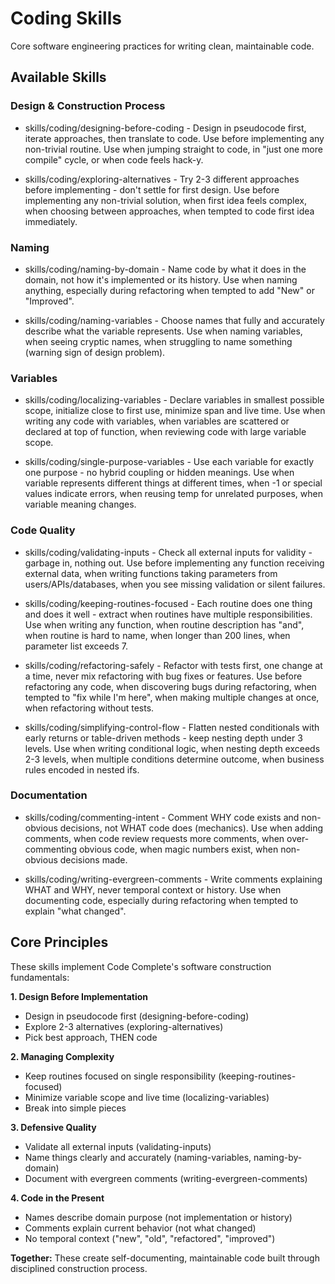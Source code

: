 # Coding Skills

Core software engineering practices for writing clean, maintainable code.

## Available Skills

### Design & Construction Process

- skills/coding/designing-before-coding - Design in pseudocode first, iterate approaches, then translate to code. Use before implementing any non-trivial routine. Use when jumping straight to code, in "just one more compile" cycle, or when code feels hack-y.

- skills/coding/exploring-alternatives - Try 2-3 different approaches before implementing - don't settle for first design. Use before implementing any non-trivial solution, when first idea feels complex, when choosing between approaches, when tempted to code first idea immediately.

### Naming

- skills/coding/naming-by-domain - Name code by what it does in the domain, not how it's implemented or its history. Use when naming anything, especially during refactoring when tempted to add "New" or "Improved".

- skills/coding/naming-variables - Choose names that fully and accurately describe what the variable represents. Use when naming variables, when seeing cryptic names, when struggling to name something (warning sign of design problem).

### Variables

- skills/coding/localizing-variables - Declare variables in smallest possible scope, initialize close to first use, minimize span and live time. Use when writing any code with variables, when variables are scattered or declared at top of function, when reviewing code with large variable scope.

- skills/coding/single-purpose-variables - Use each variable for exactly one purpose - no hybrid coupling or hidden meanings. Use when variable represents different things at different times, when -1 or special values indicate errors, when reusing temp for unrelated purposes, when variable meaning changes.

### Code Quality

- skills/coding/validating-inputs - Check all external inputs for validity - garbage in, nothing out. Use before implementing any function receiving external data, when writing functions taking parameters from users/APIs/databases, when you see missing validation or silent failures.

- skills/coding/keeping-routines-focused - Each routine does one thing and does it well - extract when routines have multiple responsibilities. Use when writing any function, when routine description has "and", when routine is hard to name, when longer than 200 lines, when parameter list exceeds 7.

- skills/coding/refactoring-safely - Refactor with tests first, one change at a time, never mix refactoring with bug fixes or features. Use before refactoring any code, when discovering bugs during refactoring, when tempted to "fix while I'm here", when making multiple changes at once, when refactoring without tests.

- skills/coding/simplifying-control-flow - Flatten nested conditionals with early returns or table-driven methods - keep nesting depth under 3 levels. Use when writing conditional logic, when nesting depth exceeds 2-3 levels, when multiple conditions determine outcome, when business rules encoded in nested ifs.

### Documentation

- skills/coding/commenting-intent - Comment WHY code exists and non-obvious decisions, not WHAT code does (mechanics). Use when adding comments, when code review requests more comments, when over-commenting obvious code, when magic numbers exist, when non-obvious decisions made.

- skills/coding/writing-evergreen-comments - Write comments explaining WHAT and WHY, never temporal context or history. Use when documenting code, especially during refactoring when tempted to explain "what changed".

## Core Principles

These skills implement Code Complete's software construction fundamentals:

**1. Design Before Implementation**

- Design in pseudocode first (designing-before-coding)
- Explore 2-3 alternatives (exploring-alternatives)
- Pick best approach, THEN code

**2. Managing Complexity**

- Keep routines focused on single responsibility (keeping-routines-focused)
- Minimize variable scope and live time (localizing-variables)
- Break into simple pieces

**3. Defensive Quality**

- Validate all external inputs (validating-inputs)
- Name things clearly and accurately (naming-variables, naming-by-domain)
- Document with evergreen comments (writing-evergreen-comments)

**4. Code in the Present**

- Names describe domain purpose (not implementation or history)
- Comments explain current behavior (not what changed)
- No temporal context ("new", "old", "refactored", "improved")

**Together:** These create self-documenting, maintainable code built through disciplined construction process.
